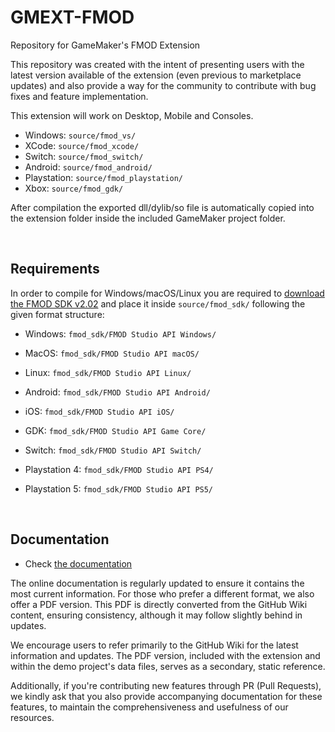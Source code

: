 # GMEXT-FMOD
Repository for GameMaker's FMOD Extension

This repository was created with the intent of presenting users with the latest version available of the extension (even previous to marketplace updates) and also provide a way for the community to contribute with bug fixes and feature implementation.

This extension will work on Desktop, Mobile and Consoles.

* Windows: `source/fmod_vs/`
* XCode: `source/fmod_xcode/`
* Switch: `source/fmod_switch/`
* Android: `source/fmod_android/`
* Playstation: `source/fmod_playstation/`
* Xbox: `source/fmod_gdk/`

After compilation the exported dll/dylib/so file is automatically copied into the extension folder inside the included GameMaker project folder.

<br>

## Requirements

In order to compile for Windows/macOS/Linux you are required to [download the FMOD SDK v2.02](https://www.fmod.com/download) and place it inside `source/fmod_sdk/` following the given format structure:

* Windows: `fmod_sdk/FMOD Studio API Windows/`
* MacOS: `fmod_sdk/FMOD Studio API macOS/`
* Linux: `fmod_sdk/FMOD Studio API Linux/`

* Android: `fmod_sdk/FMOD Studio API Android/`
* iOS: `fmod_sdk/FMOD Studio API iOS/`

* GDK: `fmod_sdk/FMOD Studio API Game Core/`
* Switch: `fmod_sdk/FMOD Studio API Switch/`
* Playstation 4: `fmod_sdk/FMOD Studio API PS4/`
* Playstation 5: `fmod_sdk/FMOD Studio API PS5/`

<br>

## Documentation

* Check [the documentation](../../wiki)

The online documentation is regularly updated to ensure it contains the most current information. For those who prefer a different format, we also offer a PDF version. This PDF is directly converted from the GitHub Wiki content, ensuring consistency, although it may follow slightly behind in updates.

We encourage users to refer primarily to the GitHub Wiki for the latest information and updates. The PDF version, included with the extension and within the demo project's data files, serves as a secondary, static reference.

Additionally, if you're contributing new features through PR (Pull Requests), we kindly ask that you also provide accompanying documentation for these features, to maintain the comprehensiveness and usefulness of our resources.

